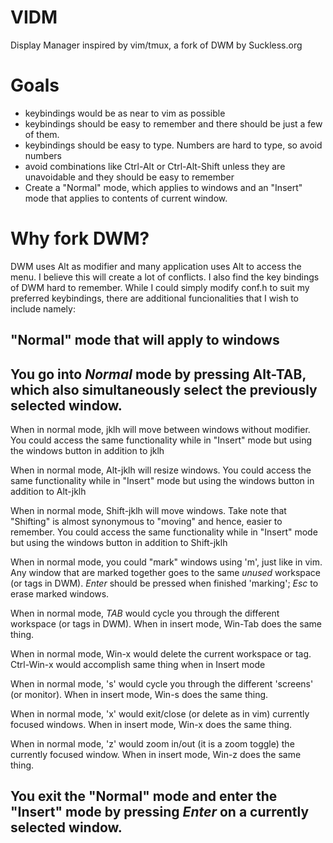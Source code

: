 # VIDM
Display Manager inspired by vim/tmux, a fork of DWM by Suckless.org

# Goals
- keybindings would be as near to vim as possible
- keybindings should be easy to remember and there should be just a few of them.
- keybindings should be easy to type. Numbers are hard to type, so avoid numbers
- avoid combinations like Ctrl-Alt or Ctrl-Alt-Shift unless they are unavoidable and they should be easy to remember
- Create a "Normal" mode, which applies to windows and an "Insert" mode that applies to contents of current window.

# Why fork DWM?
DWM uses Alt as modifier and many application uses Alt to access the menu. I believe this will create a lot of conflicts.
I also find the key bindings of DWM hard to remember. While I could simply modify conf.h to suit my preferred keybindings,
there are additional funcionalities that I wish to include namely:

## "Normal" mode that will apply to windows
## You go into *Normal* mode by pressing Alt-TAB, which also simultaneously select the previously selected window. ##

When in normal mode, jklh will move between windows without modifier. You could access the same functionality while
in "Insert" mode but using the windows button in addition to jklh

When in normal mode, Alt-jklh will resize windows. You could access the same functionality while
in "Insert" mode but using the windows button in addition to Alt-jklh

When in normal mode, Shift-jklh will move windows. Take note that "Shifting" is almost synonymous to "moving" and hence,
easier to remember. You could access the same functionality while
in "Insert" mode but using the windows button in addition to Shift-jklh

When in normal mode, you could "mark" windows using 'm', just like in vim. Any window that are marked together goes to the same
*unused* workspace (or tags in DWM). *Enter* should be pressed when finished 'marking'; *Esc* to erase marked windows.
  
When in normal mode, *TAB* would cycle you through the different workspace (or tags in DWM). When in insert mode, Win-Tab does
the same thing.
  
When in normal mode, Win-x would delete the current workspace or tag. Ctrl-Win-x would accomplish same thing when in Insert mode
  
When in normal mode, 's' would cycle you through the different 'screens' (or monitor). When in insert mode, Win-s does
the same thing.
  
When in normal mode, 'x' would exit/close (or delete as in vim) currently focused windows. When in insert mode, Win-x does
the same thing.

When in normal mode, 'z' would zoom in/out (it is a zoom toggle) the currently focused window. When in insert mode, Win-z does
the same thing. 
  
## You exit the "Normal" mode and enter the "Insert" mode by pressing *Enter* on a currently selected window. ##

